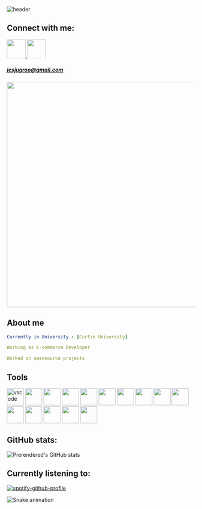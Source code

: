 ![header](https://capsule-render.vercel.app/api?type=waving&color=gradient&height=200&section=header&text=Hello%20World!&fontSize=90)

## Connect with me:
<a href="https://www.linkedin.com/in/brian-jugroo-599107254">
  <img height="50" src="https://cdn1.iconfinder.com/data/icons/logotypes/32/square-linkedin-512.png"/>
</a>
<a href="https://www.youtube.com/watch?v=dQw4w9WgXcQ">
  <img height="50" src="https://cdn4.iconfinder.com/data/icons/logos-brands-in-colors/48/google-gmail-512.png"/>
  <h5>jesjugroo@gmail.com</h5>
</a>

<p align="center">
  <img width="600" src="https://media.giphy.com/media/13HgwGsXF0aiGY/giphy.gif"/>
</p>

## About me
```yaml
Currently in University : [Curtin University]

Working as E-commerce Developer

Worked on opensource projects

```

## Tools
<p align="left">
  <img src="https://cdn.jsdelivr.net/gh/devicons/devicon/icons/vscode/vscode-original.svg" alt="vscode" width="45" height="45"/>
  <img src="https://cdn.jsdelivr.net/gh/devicons/devicon/icons/python/python-original.svg" width="45" height="45"/>
  <img src="https://cdn.jsdelivr.net/gh/devicons/devicon/icons/java/java-original.svg" width="45" height="45"/>
  <img src="https://cdn.jsdelivr.net/gh/devicons/devicon/icons/mysql/mysql-original-wordmark.svg" width="45" height="45"/>
  <img src="https://cdn.jsdelivr.net/gh/devicons/devicon/icons/react/react-original.svg" width="45" height="45"/>
  <img src="https://cdn.jsdelivr.net/gh/devicons/devicon/icons/c/c-original.svg" width="45" height="45"/>
  <img src="https://cdn.jsdelivr.net/gh/devicons/devicon/icons/figma/figma-original.svg" width="45" height="45"/>   
  <img src="https://cdn.jsdelivr.net/gh/devicons/devicon/icons/spring/spring-original-wordmark.svg" width="45" height="45"/>
  <img src="https://cdn.jsdelivr.net/gh/devicons/devicon/icons/css3/css3-original.svg" width="45" height="45"/>
  <img src="https://cdn.jsdelivr.net/gh/devicons/devicon/icons/materialui/materialui-original.svg" width="45" height="45"/>
  <img src="https://cdn.jsdelivr.net/gh/devicons/devicon/icons/linux/linux-original.svg" width="45" height="45"/>
  <img src="https://cdn.jsdelivr.net/gh/devicons/devicon/icons/mongodb/mongodb-plain-wordmark.svg" width="45" height="45"/>  
  <img src="https://cdn.jsdelivr.net/gh/devicons/devicon/icons/javascript/javascript-original.svg" width="45" height="45"/>
  <img src="https://cdn4.iconfinder.com/data/icons/logos-and-brands/512/4_Indesign_Adobe_logo_logos-512.png" width="45" height="45"/>  
  <img src="https://cdn.jsdelivr.net/gh/devicons/devicon/icons/photoshop/photoshop-plain.svg" width="45" height="45"/>
</p>

## GitHub stats:
![Prerendered's GitHub stats](https://github-readme-stats.vercel.app/api?username=Prerendered&show_icons=true&theme=radical)


## Currently listening to:
[![spotify-github-profile](https://spotify-github-profile.vercel.app/api/view?uid=31xodqetcqvi7fr3nme5ikosfomm&cover_image=true&theme=default&show_offline=false&background_color=121212&interchange=false&bar_color_cover=true)](https://github.com/kittinan/spotify-github-profile)

![Snake animation](https://github.com/thepiyushmalhotra/thepiyushmalhotra/blob/output/github-contribution-grid-snake.svg)
